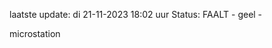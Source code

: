 laatste update: 
di 21-11-2023 18:02   uur 
Status: FAALT - geel - 
<div class="service Y">microstation</div>